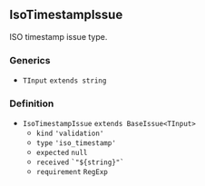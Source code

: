 IsoTimestampIssue
-----------------

ISO timestamp issue type.

### Generics

*   `TInput` `extends string`

### Definition

*   `IsoTimestampIssue` `extends BaseIssue<TInput>`
    *   `kind` `'validation'`
    *   `type` `'iso_timestamp'`
    *   `expected` `null`
    *   `received` `` `"${string}"` ``
    *   `requirement` `RegExp`